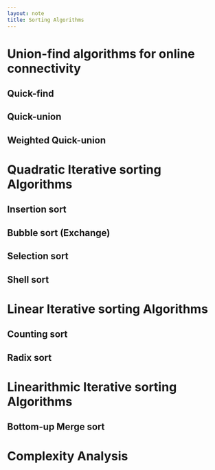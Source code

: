 ```yaml
---
layout: note
title: Sorting Algorithms
---
```


# Union-find algorithms for online connectivity

## Quick-find

## Quick-union

## Weighted Quick-union

# Quadratic Iterative sorting Algorithms

## Insertion sort

## Bubble sort (Exchange)

## Selection sort

## Shell sort

# Linear Iterative sorting Algorithms

## Counting sort

## Radix sort

# Linearithmic Iterative sorting Algorithms

## Bottom-up Merge sort

# Complexity Analysis

